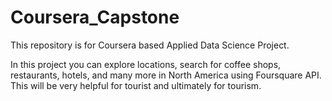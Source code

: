 # Coursera_Capstone
This repository is for Coursera based Applied Data Science Project.

In this project you can explore locations, search for coffee shops, restaurants, hotels, and many more in North America using Foursquare API. This will be very helpful for tourist and ultimately for tourism.
